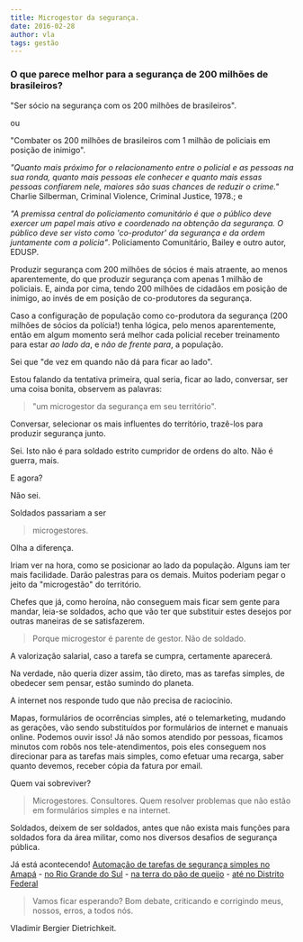 ```yaml
---
title: Microgestor da segurança.
date: 2016-02-28
author: vla
tags: gestão
---
```


### O que parece melhor para a segurança de 200 milhões de brasileiros? 

"Ser sócio na segurança com os 200 milhões de brasileiros".

ou

"Combater os 200 milhões de brasileiros com 1 milhão de policiais em posição de inimigo".

*"Quanto mais próximo for o relacionamento entre o policial e as pessoas na sua ronda, quanto mais pessoas ele conhecer e quanto mais essas pessoas confiarem nele, maiores são suas chances de reduzir o crime."* Charlie Silberman, Criminal Violence, Criminal Justice, 1978.; e

*"A premissa central do policiamento comunitário é que o público deve exercer um papel mais ativo e coordenado na obtenção da segurança. O público deve ser visto como 'co-produtor' da segurança e da ordem juntamente com a polícia"*. Policiamento Comunitário, Bailey e outro autor, EDUSP.

Produzir segurança com 200 milhões de sócios é mais atraente, ao menos aparentemente, do que produzir segurança com apenas 1 milhão de policiais. E, ainda por cima, tendo 200 milhões de cidadãos em posição de inimigo, ao invés de em posição de co-produtores da segurança.

Caso a configuração de população como co-produtora da segurança (200 milhões de sócios da polícia!) tenha lógica, pelo menos aparentemente, então em algum momento será melhor cada policial receber treinamento para estar *ao lado da*, e *não de frente para*, a população.

Sei que "de vez em quando não dá para ficar ao lado".

Estou falando da tentativa primeira, qual seria, ficar ao lado, conversar, ser uma coisa bonita, observem as palavras: 

> "um microgestor da segurança em seu território". 

Conversar, selecionar os mais influentes do território, trazê-los para produzir segurança junto.

Sei. Isto não é para soldado estrito cumpridor de ordens do alto. Não é guerra, mais. 

E agora?

Não sei. 

Soldados passariam a ser

> microgestores.

Olha a diferença.

Iriam ver na hora, como se posicionar ao lado da população. Alguns iam ter mais facilidade. Darão palestras para os demais. Muitos poderiam pegar o jeito da "microgestão" do território.

Chefes que já, como heroína, não conseguem mais ficar sem gente para mandar, leia-se soldados, acho que vão ter que substituir estes desejos por outras maneiras de se satisfazerem.

> Porque microgestor é parente de gestor. Não de soldado.

A valorização salarial, caso a tarefa se cumpra, certamente aparecerá.

Na verdade, não queria dizer assim, tão direto, mas as tarefas simples, de obedecer sem pensar, estão sumindo do planeta.

A internet nos responde tudo que não precisa de raciocínio.

Mapas, formulários de ocorrências simples, até o telemarketing, mudando as gerações, vão sendo substituídos por formulários de internet e manuais online. Podemos ouvir isso! Já não somos atendido por pessoas, ficamos minutos com robôs nos tele-atendimentos, pois eles conseguem nos direcionar para as tarefas mais simples, como efetuar uma recarga, saber quanto devemos, receber cópia da fatura por email.

Quem vai sobreviver?

> Microgestores. Consultores. Quem resolver problemas que não estão em formulários simples e na internet.

Soldados, deixem de ser soldados, antes que não exista mais funções para soldados fora da área militar, como nos diversos desafios de segurança pública.

Já está acontecendo! <a href="http://www.policiacivil.ap.gov.br/index.php?option=com_ckforms&view=ckforms&id=4&Itemid=100" target="_blank">Automação de tarefas de segurança simples no Amapá</a> - <a href="https://www.delegaciaonline.rs.gov.br/dolpublico/index.jsp" target="_blank">no Rio Grande do Sul</a> - <a href="https://delegaciavirtual.sids.mg.gov.br/" target="_blank">na terra do pão de queijo</a> - <a href="http://boletimdeocorrencia.net/boletim-de-ocorrencia-df-online-registrar/" target="_blank">até no Distrito Federal</a>

> Vamos ficar esperando? Bom debate, criticando e corrigindo meus, nossos, erros, a todos nós.

Vladimir Bergier Dietrichkeit.

